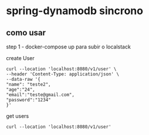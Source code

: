 # spring-dynamodb sincrono

## como usar
<p>step 1 - docker-compose up para subir o localstack</p>

create User
```shell
curl --location 'localhost:8080/v1/user' \
--header 'Content-Type: application/json' \
--data-raw '{
"name": "teste2",
"age":"24",
"email":"teste@gmail.com",
"password":"1234"
}'

```

get users

```shell
curl --location 'localhost:8080/v1/user'
```
